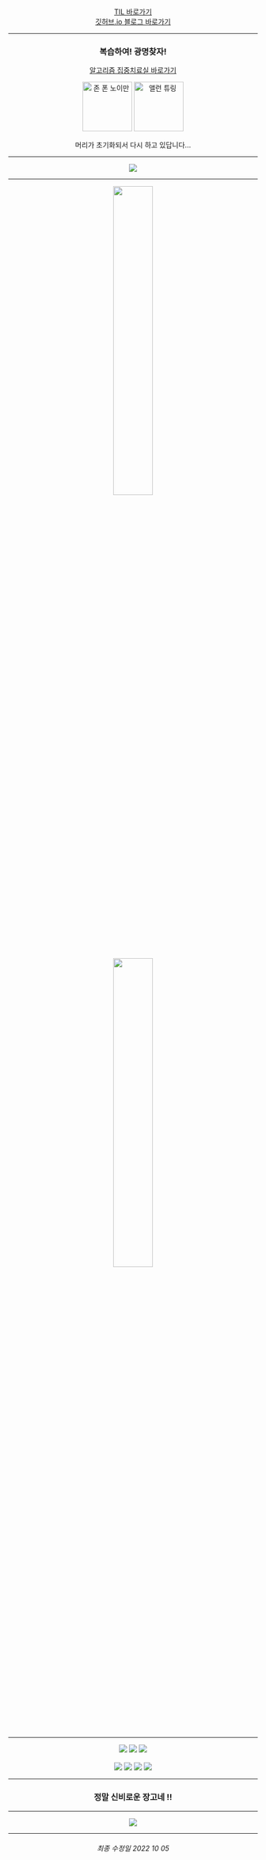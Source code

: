<div align="center">
<a href="https://github.com/mhd329/TIL" target="_blank">TIL 바로가기</a>
<br>
<a href="https://mhd329.github.io/" target="_blank">깃허브.io 블로그 바로가기</a>
</div>

---

<div align="center">
    <h3>
    	복습하여! 광명찾자!
    </h3>
    <p>
    	<a href="https://github.com/mhd329/TIL/tree/master/%EB%B3%B4%EC%B6%A9%EB%85%B8%ED%8A%B8">알고리즘 집중치료실 바로가기</a>
    </p>
    <p>
        <img src="https://upload.wikimedia.org/wikipedia/commons/thumb/5/5e/JohnvonNeumann-LosAlamos.gif/200px-JohnvonNeumann-LosAlamos.gif" width="100" alt="존 폰 노이만">
    	<img src="http://t2.gstatic.com/licensed-image?q=tbn:ANd9GcQCUUTlwrAsh5cZ9yds4YIELmAgLT-kyXXJ7vhrzQLriwYb3VQqSTToKpq7heaNcMZX" width="100" alt="앨런 튜링">
    </p>
    <p>
        머리가 초기화되서 다시 하고 있답니다...
    </p>
</div>


---

<div align="center"><a href="https://solved.ac/mhd329" target="_blank"><img src="http://mazassumnida.wtf/api/generate_badge?boj=mhd329"></a></div>

---

<div align="center">
<a href="https://youtu.be/w2ApTs_jsXE" target="_blank" style="margin: 1rem 2rem;"><img src="http://img.youtube.com/vi/w2ApTs_jsXE/0.jpg" style="width: 40%; height: 40%;"></a>
<a href="https://youtu.be/lCGoAqbbNoI" target="_blank" style="margin: 1rem 2rem;"><img src="http://img.youtube.com/vi/lCGoAqbbNoI/0.jpg" style="width: 40%; height: 40%;"></a>
</div>

---

<div align="center">
    <img src="https://img.shields.io/badge/Python-3776AB?style=for-the-badge&logo=Python&logoColor=white">
    <img src="https://img.shields.io/badge/JavaScript-F7DF1E?style=for-the-badge&logo=JavaScript&logoColor=white">
    <img src="https://img.shields.io/badge/Django-092E20?style=for-the-badge&logo=Django&logoColor=white">
    <br>
    <br>
    <img src="https://img.shields.io/badge/SQLite-003B57?style=for-the-badge&logo=SQLite&logoColor=white">
    <img src="https://img.shields.io/badge/HTML5-E34F26?style=for-the-badge&logo=HTML5&logoColor=white">
    <img src="https://img.shields.io/badge/CSS3-1572B6?style=for-the-badge&logo=CSS3&logoColor=white">
    <img src="https://img.shields.io/badge/Bootstrap-7952B3?style=for-the-badge&logo=Bootstrap&logoColor=white">
</div>

---

<div align="center">
    <h3>
    정말 신비로운 장고네 !!
    </h3>
</div>

---

<div align="center"><a href="https://github.com/mhd329/" target="_blank"><img src="https://github-readme-stats.vercel.app/api/top-langs/?username=mhd329&layout=compact"></a></div>

---

<div align="center">
	<h6>
    	최종 수정일 2022 10 05
    </h6>
</div>
